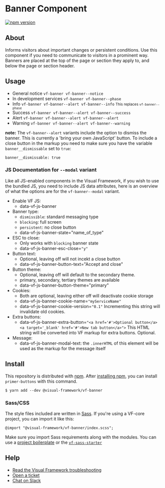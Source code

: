 # Banner Component

[![npm version](https://badge.fury.io/js/%40visual-framework%2Fvf-banner.svg)](https://badge.fury.io/js/%40visual-framework%2Fvf-banner)

## About

Informs visitors about important changes or persistent conditions. Use this component if you need to communicate to visitors in a prominent way. Banners are placed at the top of the page or section they apply to, and below the page or section header.

## Usage

- General notice `vf-banner vf-banner--notice`
- In development services `vf-banner vf-banner--phase`
- Info `vf-banner vf-banner--alert vf-banner--info` <small>This replaces `vf-banner--phase`</small>
- Success `vf-banner vf-banner--alert vf-banner--success`
- Alert `vf-banner vf-banner--alert vf-banner--alert`
- Warning `vf-banner vf-banner--alert vf-banner--warning`

<strong>note:</strong> The `vf-banner--alert` variants include the option to dismiss the banner. This is currently a 'bring your own JavaScript' button. To include a close button in the markup you need to make sure you have the variable `banner__dismissable` set to `true`:

```
banner__dismissable: true
```

### JS Documentation for `--modal` variant

Like all JS-enabled components in the Visual Framework, if you wish to use the bundled JS, you need to include JS data attributes, here is an overview of what the options are for the `vf-banner--modal` variant.

- Enable VF JS:
  - data-vf-js-banner
- Banner type:
  - `dismissible`: standard messaging type
  - `blocking`: full screen
  - `persistent`: no close button
  - data-vf-js-banner-state="name_of_type"
- ESC to close:
  - Only works with `blocking` banner state
  - data-vf-js-banner-esc-close=`"y"`
- Button text:
  - Optional, leaving off will not incekt a close button
  - data-vf-js-banner-button-text="Accept and close"
- Button theme:
  - Optional, leaving off will default to the secondary theme.
  - primary, secondary, tertiary themes are available
  - data-vf-js-banner-button-theme="primary"
- Cookies:
  - Both are optional, leaving either off will deactivate cookie storage
  - data-vf-js-banner-cookie-name=`"myServiceName"`
  - data-vf-js-banner-cookie-version=`"0.1"` Incrementing this string will invalidate old cookies.
- Extra buttons:
  - data-vf-js-banner-extra-button=`"<a href='#'>Optional button</a><a target='_blank' href='#'>New tab button</a>">` This HTML string will be converted into VF markup for extra buttons. Optional.
- Message:
  - data-vf-js-banner-modal-text: the `.innerHTML` of this element will be used as the markup for the message itself

## Install

This repository is distributed with [npm](https://www.npmjs.com/). After [installing npm](https://nodejs.org/), you can install `primer-buttons` with this command.

```
$ yarn add --dev @visual-framework/vf-banner
```

### Sass/CSS

The style files included are written in [Sass](https://sass-lang.com/). If you're using a VF-core project, you can import it like this:

```
@import "@visual-framework/vf-banner/index.scss";
```

Make sure you import Sass requirements along with the modules. You can use a [project boilerplate](https://visual-framework.github.io/vf-core/building/) or the [`vf-sass-starter`](https://visual-framework.github.io/vf-core/components/vf-sass-starter/)

## Help

- [Read the Visual Framework troubleshooting](https://visual-framework.github.io/vf-welcome/troubleshooting/)
- [Open a ticket](https://github.com/visual-framework/vf-core/issues)
- [Chat on Slack](https://join.slack.com/t/visual-framework/shared_invite/enQtNDAxNzY0NDg4NTY0LWFhMjEwNGY3ZTk3NWYxNWVjOWQ1ZWE4YjViZmY1YjBkMDQxMTNlNjQ0N2ZiMTQ1ZTZiMGM4NjU5Y2E0MjM3ZGQ)
